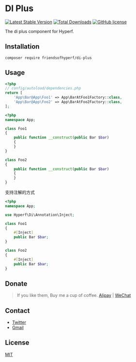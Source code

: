 # DI Plus

[![Latest Stable Version](https://poser.pugx.org/friendsofhyperf/di-plus/version.png)](https://packagist.org/packages/friendsofhyperf/di-plus)
[![Total Downloads](https://poser.pugx.org/friendsofhyperf/di-plus/d/total.png)](https://packagist.org/packages/friendsofhyperf/di-plus)
[![GitHub license](https://img.shields.io/github/license/friendsofhyperf/di-plus)](https://github.com/friendsofhyperf/di-plus)

The di plus component for Hyperf.

## Installation

```shell
composer require friendsofhyperf/di-plus
```

## Usage

```php
<?php
// config/autoload/dependencies.php
return [
    'App\Bar@App\Foo1' => App\BarAtFoo1Factory::class,
    'App\Bar@App\Foo2' => App\BarAtFoo2Factory::class,
];
```

```php
<?php
namespace App;

class Foo1
{
    public function __construct(public Bar $bar)
    {
    }
}

class Foo2
{
    public function __construct(public Bar $bar)
    {
    }
}
```

支持注解的方式

```php
<?php
namespace App;

use Hyperf\Di\Annotation\Inject;

class Foo1
{
    #[Inject]
    public Bar $bar;
}

class Foo2
{
    #[Inject]
    public Bar $bar;
}
```

## Donate

> If you like them, Buy me a cup of coffee. [Alipay](https://hdj.me/images/alipay-min.jpg) | [WeChat](https://hdj.me/images/wechat-pay-min.jpg)

## Contact

- [Twitter](https://twitter.com/huangdijia)
- [Gmail](mailto:huangdijia@gmail.com)

## License

[MIT](LICENSE)
